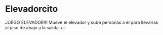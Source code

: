 # Elevadorcito
JUEGO ELEVADOR!!! Mueve el elevador y sube personas a el para llevarlas al piso de abajo a la salida. c:
